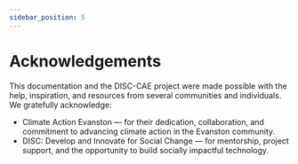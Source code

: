 ```yaml
---
sidebar_position: 5
---
```


# Acknowledgements

This documentation and the DISC-CAE project were made possible with the help, inspiration, and resources from several communities and individuals. We gratefully acknowledge:

- Climate Action Evanston — for their dedication, collaboration, and commitment to advancing climate action in the Evanston community.
- DISC: Develop and Innovate for Social Change — for mentorship, project support, and the opportunity to build socially impactful technology.

